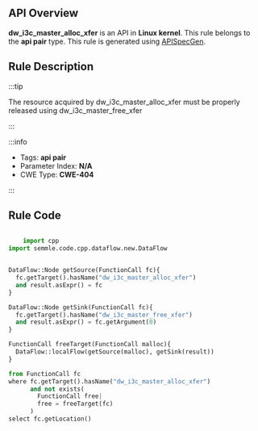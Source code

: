 ---
---


## API Overview
**dw_i3c_master_alloc_xfer** is an API in **Linux kernel**. This rule belongs to the **api pair** type. This rule is generated using [APISpecGen](../../tools/APISpecGen).
## Rule Description

:::tip

The resource acquired by dw_i3c_master_alloc_xfer must be properly released using dw_i3c_master_free_xfer

:::

:::info

- Tags: **api pair**
- Parameter Index: **N/A**
- CWE Type: **CWE-404**

:::

## Rule Code
```python

    import cpp
import semmle.code.cpp.dataflow.new.DataFlow


DataFlow::Node getSource(FunctionCall fc){
  fc.getTarget().hasName("dw_i3c_master_alloc_xfer")
  and result.asExpr() = fc
}

DataFlow::Node getSink(FunctionCall fc){
  fc.getTarget().hasName("dw_i3c_master_free_xfer")
  and result.asExpr() = fc.getArgument(0)
}

FunctionCall freeTarget(FunctionCall malloc){
  DataFlow::localFlow(getSource(malloc), getSink(result))
}

from FunctionCall fc
where fc.getTarget().hasName("dw_i3c_master_alloc_xfer")
      and not exists(
        FunctionCall free| 
        free = freeTarget(fc)
      )
select fc.getLocation()

    
```